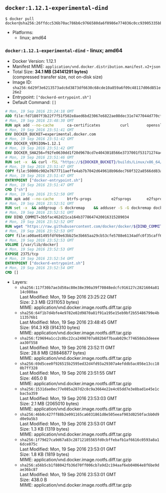 ## `docker:1.12.1-experimental-dind`

```console
$ docker pull docker@sha256:26ffdcc536b70ac786b6c9766580da6f0986e774036c0cc93905335bb00794ba
```

-	Platforms:
	-	linux; amd64

### `docker:1.12.1-experimental-dind` - linux; amd64

-	Docker Version: 1.12.1
-	Manifest MIME: `application/vnd.docker.distribution.manifest.v2+json`
-	Total Size: **34.1 MB (34141291 bytes)**  
	(compressed transfer size, not on-disk size)
-	Image ID: `sha256:6d29f3e6213573adc6d3873df6630c68cde10a859a6f09c48117d06d851e26e2`
-	Entrypoint: `["dockerd-entrypoint.sh"]`
-	Default Command: `[]`

```dockerfile
# Mon, 19 Sep 2016 23:24:18 GMT
ADD file:fd71807f3b22f7f51f502e8aed6bd23067e6822ae08dec31e7477044d770cf48 in / 
# Mon, 19 Sep 2016 23:48:30 GMT
RUN apk add --no-cache 		ca-certificates 		curl 		openssl
# Mon, 19 Sep 2016 23:51:41 GMT
ENV DOCKER_BUCKET=experimental.docker.com
# Mon, 19 Sep 2016 23:51:42 GMT
ENV DOCKER_VERSION=1.12.1
# Mon, 19 Sep 2016 23:51:42 GMT
ENV DOCKER_SHA256=f92fe0630dd1f20d9678cd7e4043018566e3737001f53171274a4a6ed6baaa08
# Mon, 19 Sep 2016 23:51:46 GMT
RUN set -x 	&& curl -fSL "https://${DOCKER_BUCKET}/builds/Linux/x86_64/docker-${DOCKER_VERSION}.tgz" -o docker.tgz 	&& echo "${DOCKER_SHA256} *docker.tgz" | sha256sum -c - 	&& tar -xzvf docker.tgz 	&& mv docker/* /usr/local/bin/ 	&& rmdir docker 	&& rm docker.tgz 	&& docker -v
# Mon, 19 Sep 2016 23:51:47 GMT
COPY file:50006c902e7677711aeffe4ab7b7042d649618b96dec760f322a8566dd83ab25 in /usr/local/bin/ 
# Mon, 19 Sep 2016 23:51:47 GMT
ENTRYPOINT ["docker-entrypoint.sh"]
# Mon, 19 Sep 2016 23:51:47 GMT
CMD ["sh"]
# Mon, 19 Sep 2016 23:52:50 GMT
RUN apk add --no-cache 		btrfs-progs 		e2fsprogs 		e2fsprogs-extra 		iptables 		xfsprogs 		xz
# Mon, 19 Sep 2016 23:52:51 GMT
RUN set -x 	&& addgroup -S dockremap 	&& adduser -S -G dockremap dockremap 	&& echo 'dockremap:165536:65536' >> /etc/subuid 	&& echo 'dockremap:165536:65536' >> /etc/subgid
# Mon, 19 Sep 2016 23:52:51 GMT
ENV DIND_COMMIT=3b5fac462d21ca164b3778647420016315289034
# Mon, 19 Sep 2016 23:52:52 GMT
RUN wget "https://raw.githubusercontent.com/docker/docker/${DIND_COMMIT}/hack/dind" -O /usr/local/bin/dind 	&& chmod +x /usr/local/bin/dind
# Mon, 19 Sep 2016 23:52:53 GMT
COPY file:a00ae81495fdf69e63bb25e3b665aa29cb53cfe5788e6134adfc0f35caff6295 in /usr/local/bin/ 
# Mon, 19 Sep 2016 23:52:53 GMT
VOLUME [/var/lib/docker]
# Mon, 19 Sep 2016 23:52:53 GMT
EXPOSE 2375/tcp
# Mon, 19 Sep 2016 23:52:54 GMT
ENTRYPOINT ["dockerd-entrypoint.sh"]
# Mon, 19 Sep 2016 23:52:54 GMT
CMD []
```

-	Layers:
	-	`sha256:117f30b7ae3d50ac80e38e390a39f70848edcfc916127c2821604a8114c080aa`  
		Last Modified: Mon, 19 Sep 2016 23:25:22 GMT  
		Size: 2.3 MB (2311053 bytes)  
		MIME: application/vnd.docker.image.rootfs.diff.tar.gzip
	-	`sha256:64f1b7d4bfe4e9782e02d9870a81f91a195e15eb9bf2b55486799e4b113576b1`  
		Last Modified: Mon, 19 Sep 2016 23:48:45 GMT  
		Size: 914.3 KB (914310 bytes)  
		MIME: application/vnd.docker.image.rootfs.diff.tar.gzip
	-	`sha256:f29694a1cc2c0bc22ca2498707a882b6f7baab029c774658da3deeeeaa30f558`  
		Last Modified: Mon, 19 Sep 2016 23:52:11 GMT  
		Size: 28.8 MB (28846877 bytes)  
		MIME: application/vnd.docker.image.rootfs.diff.tar.gzip
	-	`sha256:69d5cee0f926515b2595ed32d4fd93a29307a4efddb5ac056e13cc180b7ff328`  
		Last Modified: Mon, 19 Sep 2016 23:51:55 GMT  
		Size: 465.0 B  
		MIME: application/vnd.docker.image.rootfs.diff.tar.gzip
	-	`sha256:1531dae0ec77e085a287d2c8c9a3664e22e4c65dd7e3e8bad1e45e1cbac5a359`  
		Last Modified: Mon, 19 Sep 2016 23:53:03 GMT  
		Size: 2.1 MB (2065010 bytes)  
		MIME: application/vnd.docker.image.rootfs.diff.tar.gzip
	-	`sha256:46b0c427ff88b2e091165ca6031861d0e505eeaf903d0250facbb0d9d0e9a5b3`  
		Last Modified: Mon, 19 Sep 2016 23:53:01 GMT  
		Size: 1.3 KB (1319 bytes)  
		MIME: application/vnd.docker.image.rootfs.diff.tar.gzip
	-	`sha256:1f79d27ca9d67a83c28712105565fd0cbffebafb1af6616c0593a8a16dce075c`  
		Last Modified: Mon, 19 Sep 2016 23:53:01 GMT  
		Size: 1.8 KB (1819 bytes)  
		MIME: application/vnd.docker.image.rootfs.diff.tar.gzip
	-	`sha256:a56b5cb1f88042fb36d70ff006cb7a9d2c194aaf6eb04064e8f6be9dae36bc87`  
		Last Modified: Mon, 19 Sep 2016 23:53:01 GMT  
		Size: 438.0 B  
		MIME: application/vnd.docker.image.rootfs.diff.tar.gzip
